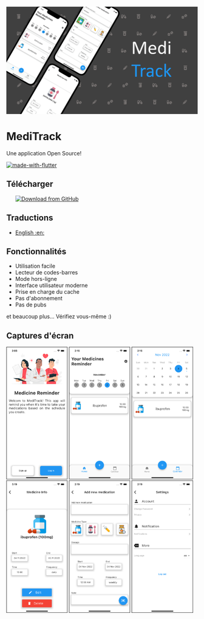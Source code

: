 

![Repo Banner](https://raw.githubusercontent.com/greenfire11/medi_track/media/poster.jpeg)

# MediTrack

Une application Open Source!

[![made-with-flutter](https://img.shields.io/badge/Made%20with-Flutter-1f425f.svg)](https://flutter.dev/) 



## Télécharger



&nbsp;&nbsp;&nbsp;&nbsp;&nbsp;
[<img src="https://img.shields.io/badge/GitHub-181717?logo=github&logoColor=white"
     alt="Download from GitHub"
     height="60">](https://github.com/greenfire11/medi_track/releases)
&nbsp;&nbsp;&nbsp;&nbsp;&nbsp;&nbsp;


## Traductions
- [English :en:](/README.md)



## Fonctionnalités

- Utilisation facile
- Lecteur de codes-barres
- Mode hors-ligne
- Interface utilisateur moderne
- Prise en charge du cache
- Pas d'abonnement
- Pas de pubs

et beaucoup plus...
Vérifiez vous-même :)

## Captures d'écran

<img src="https://github.com/greenfire11/medi_track/blob/media/Welcome.png?raw=true" width="32%"> <img src="https://github.com/greenfire11/medi_track/blob/media/Main.png?raw=true"  width="32%"> <img src="https://github.com/greenfire11/medi_track/blob/media/Calendar.png?raw=true"  width="32%"> <img src="https://github.com/greenfire11/medi_track/blob/media/Info.png?raw=true" width="32%"> <img src="https://github.com/greenfire11/medi_track/blob/media/Add.png?raw=true" width="32%"> <img src="https://github.com/greenfire11/medi_track/blob/media/Settings.png?raw=true" width="32%">



